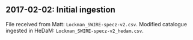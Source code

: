 ## 2017-02-02: Initial ingestion

File received from Matt: `Lockman_SWIRE-specz-v2.csv`.
Modified catalogue ingested in HeDaM: `Lockman_SWIRE-specz-v2_hedam.csv`.

